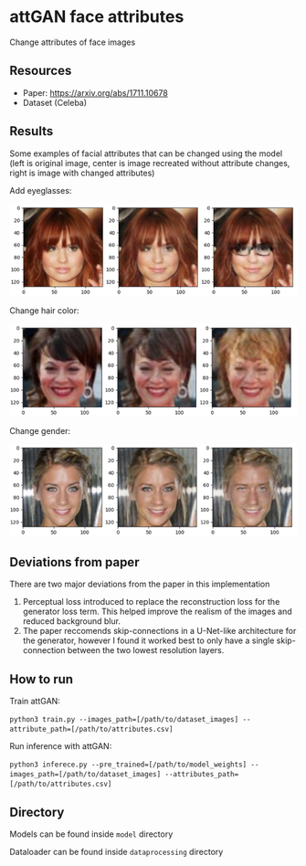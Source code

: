 # attGAN face attributes
Change attributes of face images 

## Resources

- Paper: https://arxiv.org/abs/1711.10678
- Dataset (Celeba) 

## Results

Some examples of facial attributes that can be changed using the model (left is original image, center is image recreated without attribute changes, right is image with changed attributes)

Add eyeglasses:

![eyeglasses](/static/add-eyeglasses.png)

Change hair color:

![blonde hair](/static/change-hair.png)

Change gender:

![gender](/static/change-gender.png)


## Deviations from paper
There are two major deviations from the paper in this implementation
 1. Perceptual loss introduced to replace the reconstruction loss for the generator loss term. This helped improve the realism of the images and reduced background blur.
 2. The paper reccomends skip-connections in a U-Net-like architecture for the generator, however I found it worked best to only have a single skip-connection between the two lowest resolution layers.

## How to run

Train attGAN: 

``
    python3 train.py --images_path=[/path/to/dataset_images] --attribute_path=[/path/to/attributes.csv]
``

Run inference with attGAN:

```python3 inferece.py --pre_trained=[/path/to/model_weights] --images_path=[/path/to/dataset_images] --attributes_path=[/path/to/attributes.csv]``` 



## Directory
Models can be found inside ```model``` directory

Dataloader can be found inside ```dataprocessing``` directory